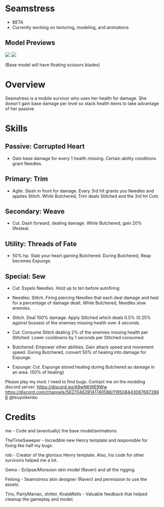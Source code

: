 # Seamstress
- BETA
- Currently working on texturing, modeling, and animations
## Model Previews
[![](https://media.discordapp.net/attachments/1119077461783748652/1198195533337067610/image.png?ex=65be058c&is=65ab908c&hm=57c4f3666bf793cd28c0e14c9224ac68294b078be3f71d5d14c14558f466d483&=&format=webp&quality=lossless&width=470&height=670)]()
[![](https://media.discordapp.net/attachments/1119077461783748652/1199057179555147867/image.png?ex=65c12805&is=65aeb305&hm=16dd05509565282af7206b459201067aba79c29c71e97357cae699ad6e791e08&=&format=webp&quality=lossless&width=402&height=676)]()

(Base model will have floating scissors blades)
# Overview
Seamstress is a mobile survivor who uses her health for damage. She doesn't gain base damage per level so stack health items to take advantage of her passive. 

# Skills
Passive: **Corrupted Heart**
---
- Gain base damage for every 1 health missing. Certain ability conditions grant Needles.

Primary: **Trim**
---
- Agile. Slash in front for damage. Every 3rd hit grants you Needles and applies Stitch. While Butchered, Trim deals Stitched and the 3rd hit Cuts   

Secondary: **Weave** 
---
- Cut. Dash forward, dealing damage. While Butchered, gain 20% lifesteal.

Utility: **Threads of Fate**
---
- 50% hp. Stab your heart gaining Butchered. During Butchered, Reap becomes Expunge.

Special: **Sew**
---
- Cut. Expels Needles. Hold up to ten before autofiring

- Needles:
 Stitch. Firing piercing Needles that each deal damage and heal for a percentage of damage dealt. While Butchered, Needles slow enemies.

- Stitch. Deal 100% damage. Apply Stitched which deals 0.5% (0.25% against bosses) of the enemies missing health over 4 seconds.

- Cut: Consume Stitch dealing 2% of the enemies missing health per Stitched. Lower cooldowns by 1 seconds per Stitched consumed.

- Butchered:
Empower other abilities. Gain attack speed and movement speed. During Butchered, convert 50% of healing into damage for Expunge.

- Expunge:
Cut. Expunge stored healing during Butchered as damage in an area. (50% of healing)

Please play my mod. I need to find bugs.
Contact me on the modding discord server: https://discord.gg/A9wNKWE9Ww https://discord.com/channels/562704639141740588/1195084430876872866 @tsuyoikenko

# Credits 
me - Code and (eventually) the base model/animations.

TheTimeSweeper - Incredible new Henry template and responsible for fixing like half my bugs.

rob - Creator of the glorious Henry template. Also, his code for other survivors helped me a lot.

Gemo - Eclipse/Monsoon skin model (Raven) and all the rigging.

Feilong - Seamstress skin designer (Raven) and permission to use the assets.

Tino, PartyManiac, shitter, KoalaWells - Valuable feedback that helped cleanup the gameplay and model.
